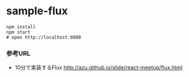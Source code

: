 # sample-flux

    npm install
    npm start
    # open http://localhost:8080

### 参考URL
- 10分で実装するFlux
http://azu.github.io/slide/react-meetup/flux.html
